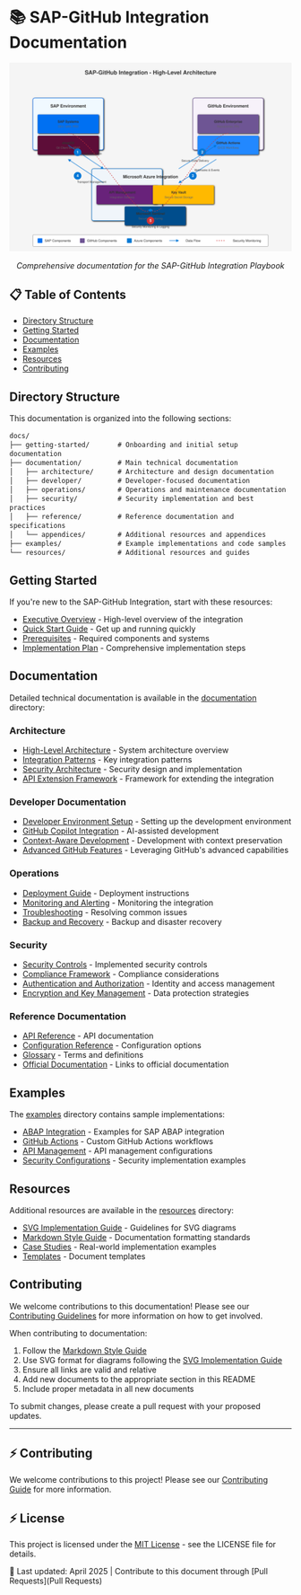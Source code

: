 # 📚 SAP-GitHub Integration Documentation

<div align="center">
  <img src="../assets/images/architecture/high-level-architecture.svg" width="700" alt="SAP-GitHub Integration Architecture">
  
  *Comprehensive documentation for the SAP-GitHub Integration Playbook*
</div>

## 📋 Table of Contents

- [Directory Structure](#directory-structure)
- [Getting Started](#getting-started)
- [Documentation](#documentation)
- [Examples](#examples)
- [Resources](#resources)
- [Contributing](#contributing)

## Directory Structure

This documentation is organized into the following sections:

```
docs/
├── getting-started/       # Onboarding and initial setup documentation
├── documentation/         # Main technical documentation
│   ├── architecture/      # Architecture and design documentation
│   ├── developer/         # Developer-focused documentation
│   ├── operations/        # Operations and maintenance documentation
│   ├── security/          # Security implementation and best practices
│   ├── reference/         # Reference documentation and specifications
│   └── appendices/        # Additional resources and appendices
├── examples/              # Example implementations and code samples
└── resources/             # Additional resources and guides
```

## Getting Started

If you're new to the SAP-GitHub Integration, start with these resources:

- [Executive Overview](resources/executive-overview.md) - High-level overview of the integration
- [Quick Start Guide](getting-started/quick-start.md) - Get up and running quickly
- [Prerequisites](getting-started/prerequisites.md) - Required components and systems
- [Implementation Plan](getting-started/implementation-plan.md) - Comprehensive implementation steps

## Documentation

Detailed technical documentation is available in the [documentation](documentation/) directory:

### Architecture

- [High-Level Architecture](documentation/architecture/high-level-architecture.md) - System architecture overview
- [Integration Patterns](documentation/architecture/integration-patterns.md) - Key integration patterns
- [Security Architecture](documentation/architecture/security-architecture.md) - Security design and implementation
- [API Extension Framework](documentation/architecture/api-extension-framework.md) - Framework for extending the integration

### Developer Documentation

- [Developer Environment Setup](documentation/developer/dev-environment-setup.md) - Setting up the development environment
- [GitHub Copilot Integration](documentation/developer/github-copilot-integration.md) - AI-assisted development
- [Context-Aware Development](documentation/developer/context-aware-development.md) - Development with context preservation
- [Advanced GitHub Features](documentation/developer/advanced-github-features.md) - Leveraging GitHub's advanced capabilities

### Operations

- [Deployment Guide](documentation/operations/deployment.md) - Deployment instructions
- [Monitoring and Alerting](documentation/operations/monitoring.md) - Monitoring the integration
- [Troubleshooting](documentation/operations/troubleshooting.md) - Resolving common issues
- [Backup and Recovery](documentation/operations/backup-recovery.md) - Backup and disaster recovery

### Security

- [Security Controls](documentation/security/security-controls.md) - Implemented security controls
- [Compliance Framework](documentation/security/compliance-framework.md) - Compliance considerations
- [Authentication and Authorization](documentation/security/authentication.md) - Identity and access management
- [Encryption and Key Management](documentation/security/encryption.md) - Data protection strategies

### Reference Documentation

- [API Reference](documentation/reference/api-reference) - API documentation
- [Configuration Reference](documentation/reference/configuration-reference.md) - Configuration options
- [Glossary](documentation/reference/glossary.md) - Terms and definitions
- [Official Documentation](documentation/reference/official-documentation.md) - Links to official documentation

## Examples

The [examples](examples/) directory contains sample implementations:

- [ABAP Integration](examples/abap-integration/) - Examples for SAP ABAP integration
- [GitHub Actions](examples/github-actions/) - Custom GitHub Actions workflows
- [API Management](examples/api-management/) - API management configurations
- [Security Configurations](examples/security-config/) - Security implementation examples

## Resources

Additional resources are available in the [resources](resources/) directory:

- [SVG Implementation Guide](resources/svg-implementation-guide.md) - Guidelines for SVG diagrams
- [Markdown Style Guide](resources/markdown-style-guide.md) - Documentation formatting standards
- [Case Studies](resources/case-studies/) - Real-world implementation examples
- [Templates](resources/templates/) - Document templates

## Contributing

We welcome contributions to this documentation! Please see our [Contributing Guidelines](../CONTRIBUTING.md) for more information on how to get involved.

When contributing to documentation:

1. Follow the [Markdown Style Guide](resources/markdown-style-guide.md)
2. Use SVG format for diagrams following the [SVG Implementation Guide](resources/svg-implementation-guide.md)
3. Ensure all links are valid and relative
4. Add new documents to the appropriate section in this README
5. Include proper metadata in all new documents

To submit changes, please create a pull request with your proposed updates.

---

## ⚡ Contributing

We welcome contributions to this project! Please see our [Contributing Guide](../CONTRIBUTING.md) for more information.

## ⚡ License

This project is licensed under the [MIT License](../LICENSE) - see the LICENSE file for details.

🔄 Last updated: April 2025 | Contribute to this document through [Pull Requests](Pull Requests)
